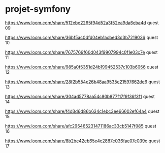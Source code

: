 # projet-symfony

https://www.loom.com/share/512ebe2265f94d52a3f52ea9da6eba4d quest 09

https://www.loom.com/share/36bf5ac0dfd04eb1acbed3d3b7219036 quest 10

https://www.loom.com/share/7675769f60d043f9907994c0f1e03c7e quest 11

https://www.loom.com/share/985a0f5351d24b199452537c103b6056 quest 12

https://www.loom.com/share/28f2b554e26b48aa9535e21597662de6 quest 13

https://www.loom.com/share/304ad5778aa54c80b877f17f9f36f3f1 quest 14

https://www.loom.com/share/f4d3d6d86b634c1ebc3ee66602ef64a4 quest 15

https://www.loom.com/share/afc295465231471186ac33cb5147f085 quest 16

https://www.loom.com/share/8b2bc42eb65e4c2887c036fae07c039c quest 17
